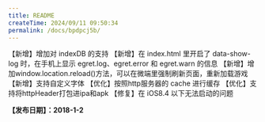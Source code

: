 ```yaml
---
title: README
createTime: 2024/09/11 09:50:34
permalink: /docs/bpdpcj5b/
---
```

【新增】增加对 indexDB 的支持
【新增】在 index.html 里开启了 data-show-log 时，在手机上显示 egret.log、egret.error 和 egret.warn 的信息
【新增】增加window.location.reload()方法，可以在微端里强制刷新页面，重新加载游戏
【新增】支持自定义字体
【优化】按照http服务器的 cache 进行缓存 
【优化】支持将httpHeader打包进ipa和apk
【修复】在 iOS8.4 以下无法启动的问题

**【发布日期】：2018-1-2**